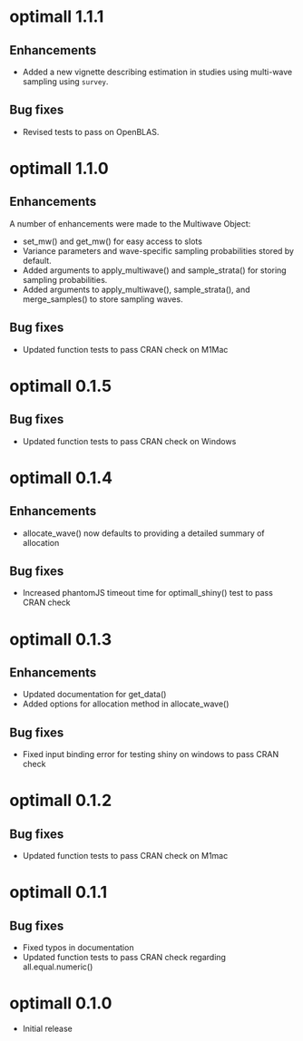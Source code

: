 # optimall 1.1.1

## Enhancements

- Added a new vignette describing estimation in studies using multi-wave sampling using `survey`.

## Bug fixes

- Revised tests to pass on OpenBLAS.

# optimall 1.1.0

## Enhancements

A number of enhancements were made to the Multiwave Object:

- set_mw() and get_mw() for easy access to slots
- Variance parameters and wave-specific sampling probabilities stored by default.
- Added arguments to apply_multiwave() and sample_strata() for storing sampling probabilities.
- Added arguments to apply_multiwave(), sample_strata(), and merge_samples() to store sampling waves.


## Bug fixes

- Updated function tests to pass CRAN check on M1Mac

# optimall 0.1.5

## Bug fixes

- Updated function tests to pass CRAN check on Windows

# optimall 0.1.4

## Enhancements

- allocate_wave() now defaults to providing a detailed summary of allocation

## Bug fixes

- Increased phantomJS timeout time for optimall_shiny() test to pass CRAN check

# optimall 0.1.3

## Enhancements

- Updated documentation for get_data()
- Added options for allocation method in allocate_wave()

## Bug fixes

- Fixed input binding error for testing shiny on windows to pass CRAN check

# optimall 0.1.2

## Bug fixes

- Updated function tests to pass CRAN check on M1mac

# optimall 0.1.1

## Bug fixes

- Fixed typos in documentation
- Updated function tests to pass CRAN check regarding all.equal.numeric()

# optimall 0.1.0

* Initial release
